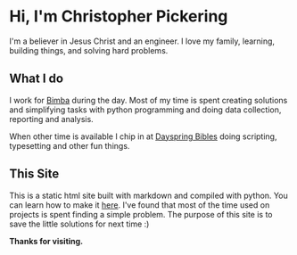 # Hi, I'm Christopher Pickering

I'm a believer in Jesus Christ and an engineer. I love my family, learning, building things, and solving hard problems.

## What I do

I work for [Bimba](www.bimba.com) during the day. Most of my time is spent creating solutions and simplifying tasks with python programming and doing data collection, reporting and analysis.  

When other time is available I chip in at [Dayspring Bibles](www.dayspringbibles.com) doing scripting, typesetting and other fun things.

## This Site

This is a static html site built with markdown and compiled with python. You can learn how to make it [here](/pages/make_this_site.html). I've found that most of the time used on projects is spent finding a simple problem. The purpose of this site is to save the little solutions for next time :)

**Thanks for visiting.**


